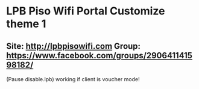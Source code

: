 # LPB Piso Wifi Portal Customize theme 1
Site: http://lpbpisowifi.com
Group: https://www.facebook.com/groups/290641141598182/
------
(Pause disable.lpb) working if client is voucher mode!